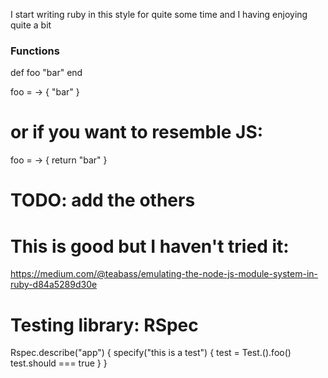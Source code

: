 I start writing ruby in this style for quite some time and I having enjoying quite a bit

### Functions

def foo
  "bar"
end

foo = -> { "bar" }

# or if you want to resemble JS:

foo = -> { return "bar" }

# TODO: add the others

# This is good but I haven't tried it:

https://medium.com/@teabass/emulating-the-node-js-module-system-in-ruby-d84a5289d30e


# Testing library: RSpec 

Rspec.describe("app") {
  specify("this is a test") {
    test = Test.().foo()
    test.should === true
  }
}


### 


